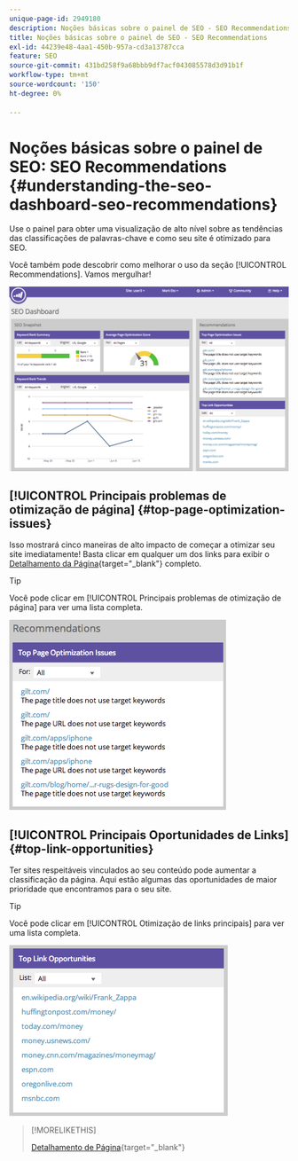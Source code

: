 ```yaml
---
unique-page-id: 2949180
description: Noções básicas sobre o painel de SEO - SEO Recommendations - Documentação do Marketo - Documentação do produto
title: Noções básicas sobre o painel de SEO - SEO Recommendations
exl-id: 44239e48-4aa1-450b-957a-cd3a13787cca
feature: SEO
source-git-commit: 431bd258f9a68bbb9df7acf043085578d3d91b1f
workflow-type: tm+mt
source-wordcount: '150'
ht-degree: 0%

---
```


# Noções básicas sobre o painel de SEO: SEO Recommendations {#understanding-the-seo-dashboard-seo-recommendations}

Use o painel para obter uma visualização de alto nível sobre as tendências das classificações de palavras-chave e como seu site é otimizado para SEO.

Você também pode descobrir como melhorar o uso da seção [!UICONTROL Recommendations]. Vamos mergulhar!

![](assets/image2014-9-17-21-3a39-3a57.png)

## [!UICONTROL Principais problemas de otimização de página] {#top-page-optimization-issues}

Isso mostrará cinco maneiras de alto impacto de começar a otimizar seu site imediatamente! Basta clicar em qualquer um dos links para exibir o [Detalhamento da Página](/help/marketo/product-docs/additional-apps/seo/pages/seo-using-the-page-detail-drill-down.md){target="_blank"} completo.

>[!TIP]
>
>Você pode clicar em [!UICONTROL Principais problemas de otimização de página] para ver uma lista completa.

![](assets/image2014-9-17-21-3a40-3a52.png)

## [!UICONTROL Principais Oportunidades de Links] {#top-link-opportunities}

Ter sites respeitáveis vinculados ao seu conteúdo pode aumentar a classificação da página. Aqui estão algumas das oportunidades de maior prioridade que encontramos para o seu site.

>[!TIP]
>
>Você pode clicar em [!UICONTROL Otimização de links principais] para ver uma lista completa.

![](assets/image2014-9-17-21-3a41-3a17.png)

>[!MORELIKETHIS]
>
>[Detalhamento de Página](/help/marketo/product-docs/additional-apps/seo/pages/seo-using-the-page-detail-drill-down.md){target="_blank"}
